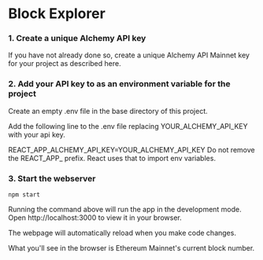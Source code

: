 # Block Explorer
### 1. Create a unique Alchemy API key
If you have not already done so, create a unique Alchemy API Mainnet key for your project as described here.

### 2. Add your API key to as an environment variable for the project
Create an empty .env file in the base directory of this project.

Add the following line to the .env file replacing YOUR_ALCHEMY_API_KEY with your api key.

REACT_APP_ALCHEMY_API_KEY=YOUR_ALCHEMY_API_KEY
Do not remove the REACT_APP_ prefix. React uses that to import env variables.

### 3. Start the webserver
`npm start`

Running the command above will run the app in the development mode. Open http://localhost:3000 to view it in your browser.

The webpage will automatically reload when you make code changes.

What you'll see in the browser is Ethereum Mainnet's current block number.